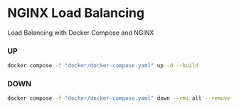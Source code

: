 # NGINX Load Balancing
Load Balancing with Docker Compose and NGINX

### UP
``` bash
docker compose -f "docker/docker-compose.yaml" up -d --build
```

### DOWN
``` bash
docker compose -f "docker/docker-compose.yaml" down --rmi all --remove-orphans
```